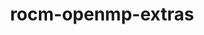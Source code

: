 ---
title: "rocm-openmp-extras"
layout: cache
categories: [package, develop]
meta: {"compilers": ["gcc@11.4.0"], "num_specs": 9, "num_specs_by_stack": {"e4s": 9, "root": 9}, "oss": ["ubuntu22.04"], "platforms": ["linux"], "stacks": ["e4s", "root"], "targets": ["x86_64_v3"], "versions": ["6.4.3"]}
spec_details: [{"compiler": "gcc@11.4.0", "hash": "4oyyf4nhd445s2mqo4b6tkd7pwlpk6sj", "os": "ubuntu22.04", "platform": "linux", "size": "-", "stacks": ["e4s", "root"], "target": "x86_64_v3", "variants": ["~asan", "build_system=generic", "patches:=60630ee,fe954f5"], "versions": ["6.4.3"]}, {"compiler": "gcc@11.4.0", "hash": "aqiljfxk324xrqgu6p6cnorcyokccjw4", "os": "ubuntu22.04", "platform": "linux", "size": "-", "stacks": ["e4s", "root"], "target": "x86_64_v3", "variants": ["~asan", "build_system=generic", "patches:=60630ee,fe954f5"], "versions": ["6.4.3"]}, {"compiler": "gcc@11.4.0", "hash": "jb2qjocjilpjberyqh5fe6ie4c4nti5c", "os": "ubuntu22.04", "platform": "linux", "size": "-", "stacks": ["e4s", "root"], "target": "x86_64_v3", "variants": ["~asan", "build_system=generic", "+flang-legacy", "patches:=60630ee,fe954f5"], "versions": ["6.4.3"]}, {"compiler": "gcc@11.4.0", "hash": "n3plrf6kjwsu7viu7jgfxcnb62gkrdxw", "os": "ubuntu22.04", "platform": "linux", "size": "-", "stacks": ["e4s", "root"], "target": "x86_64_v3", "variants": ["~asan", "build_system=generic", "+flang-legacy", "patches:=60630ee,fe954f5"], "versions": ["6.4.3"]}, {"compiler": "gcc@11.4.0", "hash": "n7hgipssb4jeepa73obyomvgircpvsa6", "os": "ubuntu22.04", "platform": "linux", "size": "-", "stacks": ["e4s", "root"], "target": "x86_64_v3", "variants": ["~asan", "build_system=generic", "patches:=60630ee,fe954f5"], "versions": ["6.4.3"]}, {"compiler": "gcc@11.4.0", "hash": "oczuaubwa4hskuud6s6h52wm6fxmuaj6", "os": "ubuntu22.04", "platform": "linux", "size": "-", "stacks": ["e4s", "root"], "target": "x86_64_v3", "variants": ["~asan", "build_system=generic", "patches:=60630ee,fe954f5"], "versions": ["6.4.3"]}, {"compiler": "gcc@11.4.0", "hash": "p7hyy5p2vupxdxm3kibii6jor4s7iyzq", "os": "ubuntu22.04", "platform": "linux", "size": "-", "stacks": ["e4s", "root"], "target": "x86_64_v3", "variants": ["~asan", "build_system=generic", "patches:=60630ee,fe954f5"], "versions": ["6.4.3"]}, {"compiler": "gcc@11.4.0", "hash": "pz6squlzmd4xoiiujcd22dbmku67xdoo", "os": "ubuntu22.04", "platform": "linux", "size": "-", "stacks": ["e4s", "root"], "target": "x86_64_v3", "variants": ["~asan", "build_system=generic", "+flang-legacy", "patches:=60630ee,fe954f5"], "versions": ["6.4.3"]}, {"compiler": "gcc@11.4.0", "hash": "vkvdyjbu5lxjo6vn4k6z3nb65mpgejjm", "os": "ubuntu22.04", "platform": "linux", "size": "-", "stacks": ["e4s", "root"], "target": "x86_64_v3", "variants": ["~asan", "build_system=generic", "patches:=60630ee,fe954f5"], "versions": ["6.4.3"]}]
---